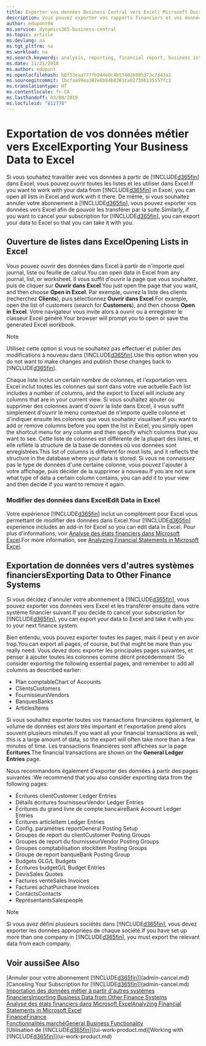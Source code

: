```yaml
---
title: Exporter vos données Business Central vers Excel| Microsoft Docs
description: Vous pouvez exporter vos rapports financiers et vos données de veille économique de Business Central vers Excel, ou ouvrir vos données dans Excel.
author: edupont04
ms.service: dynamics365-business-central
ms.topic: article
ms.devlang: na
ms.tgt_pltfrm: na
ms.workload: na
ms.search.keywords: analysis, reporting, financial report, business intelligence, BI, Excel
ms.date: 11/21/2018
ms.author: edupont
ms.openlocfilehash: b0f53eaa777fb944e0c4b55402b895373c7843a1
ms.sourcegitcommit: 1bcfaa99ea302e6b84b8361ca02730b135557fc1
ms.translationtype: HT
ms.contentlocale: fr-CA
ms.lasthandoff: 03/08/2019
ms.locfileid: "812778"
---
```

# <a name="exporting-your-business-data-to-excel"></a><span data-ttu-id="e8e42-103">Exportation de vos données métier vers Excel</span><span class="sxs-lookup"><span data-stu-id="e8e42-103">Exporting Your Business Data to Excel</span></span>
<span data-ttu-id="e8e42-104">Si vous souhaitez travailler avec vos données à partir de [!INCLUDE[d365fin](includes/d365fin_md.md)] dans Excel, vous pouvez ouvrir toutes les listes et les utiliser dans Excel.</span><span class="sxs-lookup"><span data-stu-id="e8e42-104">If you want to work with your data from [!INCLUDE[d365fin](includes/d365fin_md.md)] in Excel, you can open all lists in Excel and work with it there.</span></span> <span data-ttu-id="e8e42-105">De même, si vous souhaitez annuler votre abonnement à [!INCLUDE[d365fin](includes/d365fin_md.md)], vous pouvez exporter vos données vers Excel afin de pouvoir les transférer par la suite.</span><span class="sxs-lookup"><span data-stu-id="e8e42-105">Similarly, if you want to cancel your subscription for [!INCLUDE[d365fin](includes/d365fin_md.md)], you can export your data to Excel so that you can take it with you.</span></span>

## <a name="opening-lists-in-excel"></a><span data-ttu-id="e8e42-106">Ouverture de listes dans Excel</span><span class="sxs-lookup"><span data-stu-id="e8e42-106">Opening Lists in Excel</span></span>
<span data-ttu-id="e8e42-107">Vous pouvez ouvrir des données dans Excel à partir de n'importe quel journal, liste ou feuille de calcul.</span><span class="sxs-lookup"><span data-stu-id="e8e42-107">You can open data in Excel from any journal, list, or worksheet.</span></span> <span data-ttu-id="e8e42-108">Il vous suffit d'ouvrir la page que vous souhaitez, puis de cliquer sur **Ouvrir dans Excel**.</span><span class="sxs-lookup"><span data-stu-id="e8e42-108">You just open the page that you want, and then choose **Open in Excel**.</span></span> <span data-ttu-id="e8e42-109">Par exemple, ouvrez la liste des clients (recherchez **Clients**), puis sélectionnez **Ouvrir dans Excel**.</span><span class="sxs-lookup"><span data-stu-id="e8e42-109">For example, open the list of customers (search for **Customers**), and then choose **Open in Excel**.</span></span> <span data-ttu-id="e8e42-110">Votre navigateur vous invite alors à ouvrir ou à enregistrer le classeur Excel généré.</span><span class="sxs-lookup"><span data-stu-id="e8e42-110">Your browser will prompt you to open or save the generated Excel workbook.</span></span>  

> [!NOTE]
> <span data-ttu-id="e8e42-111">Utilisez cette option si vous ne souhaitez pas effectuer et publier des modifications à nouveau dans [!INCLUDE[d365fin](includes/d365fin_md.md)].</span><span class="sxs-lookup"><span data-stu-id="e8e42-111">Use this option when you do not want to make changes and publish those changes back to [!INCLUDE[d365fin](includes/d365fin_md.md)].</span></span>  

<span data-ttu-id="e8e42-112">Chaque liste inclut un certain nombre de colonnes, et l'exportation vers Excel inclut toutes les colonnes qui sont dans votre vue actuelle.</span><span class="sxs-lookup"><span data-stu-id="e8e42-112">Each list includes a number of columns, and the export to Excel will include any columns that are in your current view.</span></span> <span data-ttu-id="e8e42-113">Si vous souhaitez ajouter ou supprimer des colonnes avant d'ouvrir la liste dans Excel, il vous suffit simplement d'ouvrir le menu contextuel de n'importe quelle colonne et d'indiquer ensuite les colonnes que vous souhaitez visualiser.</span><span class="sxs-lookup"><span data-stu-id="e8e42-113">If you want to add or remove columns before you open the list in Excel, you simply open the shortcut menu for any column and then specify which columns that you want to see.</span></span> <span data-ttu-id="e8e42-114">Cette liste de colonnes est différente de la plupart des listes, et elle reflète la structure de la base de données où vos données sont enregistrées.</span><span class="sxs-lookup"><span data-stu-id="e8e42-114">This list of columns is different for most lists, and it reflects the structure in the database where your data is stored.</span></span> <span data-ttu-id="e8e42-115">Si vous ne connaissez pas le type de données d'une certaine colonne, vous pouvez l'ajouter à votre affichage, puis décider de la supprimer à nouveau.</span><span class="sxs-lookup"><span data-stu-id="e8e42-115">If you are not sure what type of data a certain column contains, you can add it to your view and then decide if you want to remove it again.</span></span>  

### <a name="edit-data-in-excel"></a><span data-ttu-id="e8e42-116">Modifier des données dans Excel</span><span class="sxs-lookup"><span data-stu-id="e8e42-116">Edit Data in Excel</span></span>
<span data-ttu-id="e8e42-117">Votre expérience [!INCLUDE[d365fin](includes/d365fin_md.md)] inclut un complément pour Excel vous permettant de modifier des données dans Excel.</span><span class="sxs-lookup"><span data-stu-id="e8e42-117">Your [!INCLUDE[d365fin](includes/d365fin_md.md)] experience includes an add-in for Excel so you can edit data in Excel.</span></span> <span data-ttu-id="e8e42-118">Pour plus d'informations, voir [Analyse des états financiers dans Microsoft Excel](finance-analyze-excel.md).</span><span class="sxs-lookup"><span data-stu-id="e8e42-118">For more information, see [Analyzing Financial Statements in Microsoft Excel](finance-analyze-excel.md).</span></span>  

## <a name="exporting-data-to-other-finance-systems"></a><span data-ttu-id="e8e42-119">Exportation de données vers d'autres systèmes financiers</span><span class="sxs-lookup"><span data-stu-id="e8e42-119">Exporting Data to Other Finance Systems</span></span>
<span data-ttu-id="e8e42-120">Si vous décidez d'annuler votre abonnement à [!INCLUDE[d365fin](includes/d365fin_md.md)], vous pouvez exporter vos données vers Excel et les transférer ensuite dans votre système financier suivant.</span><span class="sxs-lookup"><span data-stu-id="e8e42-120">If you decide to cancel your subscription for [!INCLUDE[d365fin](includes/d365fin_md.md)], you can export your data to Excel and take it with you to your next finance system.</span></span>  

<span data-ttu-id="e8e42-121">Bien entendu, vous pouvez exporter toutes les pages, mais il peut y en avoir trop.</span><span class="sxs-lookup"><span data-stu-id="e8e42-121">You can export all pages, of course, but that might be more than you really need.</span></span> <span data-ttu-id="e8e42-122">Vous devez donc exporter les principales pages suivantes, et penser à ajouter toutes les colonnes comme décrit précédemment :</span><span class="sxs-lookup"><span data-stu-id="e8e42-122">So consider exporting the following essential pages, and remember to add all columns as described earlier:</span></span>  

* <span data-ttu-id="e8e42-123">Plan comptable</span><span class="sxs-lookup"><span data-stu-id="e8e42-123">Chart of Accounts</span></span>  
* <span data-ttu-id="e8e42-124">Clients</span><span class="sxs-lookup"><span data-stu-id="e8e42-124">Customers</span></span>  
* <span data-ttu-id="e8e42-125">Fournisseurs</span><span class="sxs-lookup"><span data-stu-id="e8e42-125">Vendors</span></span>  
* <span data-ttu-id="e8e42-126">Banques</span><span class="sxs-lookup"><span data-stu-id="e8e42-126">Banks</span></span>  
* <span data-ttu-id="e8e42-127">Articles</span><span class="sxs-lookup"><span data-stu-id="e8e42-127">Items</span></span>  

<span data-ttu-id="e8e42-128">Si vous souhaitez exporter toutes vos transactions financières également, le volume de données est alors très important et l'exportation prend alors souvent plusieurs minutes.</span><span class="sxs-lookup"><span data-stu-id="e8e42-128">If you want all your financial transactions as well, this is a large amount of data, so the export will often take more than a few minutes of time.</span></span> <span data-ttu-id="e8e42-129">Les transactions financières sont affichées sur la page **Écritures**.</span><span class="sxs-lookup"><span data-stu-id="e8e42-129">The financial transactions are shown on the **General Ledger Entries** page.</span></span>  

<span data-ttu-id="e8e42-130">Nous recommandons également d'exporter des données à partir des pages suivantes :</span><span class="sxs-lookup"><span data-stu-id="e8e42-130">We recommend that you also consider exporting data from the following pages:</span></span>  

* <span data-ttu-id="e8e42-131">Écritures client</span><span class="sxs-lookup"><span data-stu-id="e8e42-131">Customer Ledger Entries</span></span>  
* <span data-ttu-id="e8e42-132">Détails écritures fournisseur</span><span class="sxs-lookup"><span data-stu-id="e8e42-132">Vendor Ledger Entries</span></span>  
* <span data-ttu-id="e8e42-133">Écritures du grand livre de compte bancaire</span><span class="sxs-lookup"><span data-stu-id="e8e42-133">Bank Account Ledger Entries</span></span>  
* <span data-ttu-id="e8e42-134">Écritures article</span><span class="sxs-lookup"><span data-stu-id="e8e42-134">Item Ledger Entries</span></span>  
* <span data-ttu-id="e8e42-135">Config. paramètres report</span><span class="sxs-lookup"><span data-stu-id="e8e42-135">General Posting Setup</span></span>  
* <span data-ttu-id="e8e42-136">Groupes de report du client</span><span class="sxs-lookup"><span data-stu-id="e8e42-136">Customer Posting Groups</span></span>  
* <span data-ttu-id="e8e42-137">Groupes de report du fournisseur</span><span class="sxs-lookup"><span data-stu-id="e8e42-137">Vendor Posting Groups</span></span>  
* <span data-ttu-id="e8e42-138">Groupes comptabilisation stock</span><span class="sxs-lookup"><span data-stu-id="e8e42-138">Item Posting Groups</span></span>  
* <span data-ttu-id="e8e42-139">Groupe de report banque</span><span class="sxs-lookup"><span data-stu-id="e8e42-139">Bank Posting Group</span></span>  
* <span data-ttu-id="e8e42-140">Budgets GL</span><span class="sxs-lookup"><span data-stu-id="e8e42-140">G/L Budgets</span></span>  
* <span data-ttu-id="e8e42-141">Écritures budget</span><span class="sxs-lookup"><span data-stu-id="e8e42-141">G/L Budget Entries</span></span>  
* <span data-ttu-id="e8e42-142">Devis</span><span class="sxs-lookup"><span data-stu-id="e8e42-142">Sales Quotes</span></span>  
* <span data-ttu-id="e8e42-143">Factures vente</span><span class="sxs-lookup"><span data-stu-id="e8e42-143">Sales Invoices</span></span>  
* <span data-ttu-id="e8e42-144">Factures achat</span><span class="sxs-lookup"><span data-stu-id="e8e42-144">Purchase Invoices</span></span>  
* <span data-ttu-id="e8e42-145">Contacts</span><span class="sxs-lookup"><span data-stu-id="e8e42-145">Contacts</span></span>  
* <span data-ttu-id="e8e42-146">Représentants</span><span class="sxs-lookup"><span data-stu-id="e8e42-146">Salespeople</span></span>  

> [!NOTE]  
>   <span data-ttu-id="e8e42-147">Si vous avez défini plusieurs sociétés dans [!INCLUDE[d365fin](includes/d365fin_md.md)], vous devez exporter les données appropriées de chaque société.</span><span class="sxs-lookup"><span data-stu-id="e8e42-147">If you have set up more than one company in [!INCLUDE[d365fin](includes/d365fin_md.md)], you must export the relevant data from each company.</span></span>

## <a name="see-also"></a><span data-ttu-id="e8e42-148">Voir aussi</span><span class="sxs-lookup"><span data-stu-id="e8e42-148">See Also</span></span>
<span data-ttu-id="e8e42-149">[Annuler pour votre abonnement [!INCLUDE[d365fin](includes/d365fin_md.md)]](admin-cancel.md)</span><span class="sxs-lookup"><span data-stu-id="e8e42-149">[Canceling Your Subscription for [!INCLUDE[d365fin](includes/d365fin_md.md)]](admin-cancel.md)</span></span>  
[<span data-ttu-id="e8e42-150">Importation des données métier à partir d'autres systèmes financiers</span><span class="sxs-lookup"><span data-stu-id="e8e42-150">Importing Business Data from Other Finance Systems</span></span>](across-import-data-configuration-packages.md)  
[<span data-ttu-id="e8e42-151">Analyse des états financiers dans Microsoft Excel</span><span class="sxs-lookup"><span data-stu-id="e8e42-151">Analyzing Financial Statements in Microsoft Excel</span></span>](finance-analyze-excel.md)  
[<span data-ttu-id="e8e42-152">Finance</span><span class="sxs-lookup"><span data-stu-id="e8e42-152">Finance</span></span>](finance.md)  
[<span data-ttu-id="e8e42-153">Fonctionnalités marché</span><span class="sxs-lookup"><span data-stu-id="e8e42-153">General Business Functionality</span></span>](ui-across-business-areas.md)  
<span data-ttu-id="e8e42-154">[Utilisation de [!INCLUDE[d365fin](includes/d365fin_md.md)]](ui-work-product.md)</span><span class="sxs-lookup"><span data-stu-id="e8e42-154">[Working with [!INCLUDE[d365fin](includes/d365fin_md.md)]](ui-work-product.md)</span></span>  
